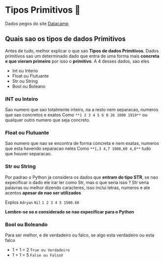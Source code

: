 # Tipos Primitivos 🎲

Dados pegos do site [Datacamp](https://www.datacamp.com/tutorial/data-structures-python)

## Quais sao os tipos de dados Primitivos

Antes de tudo, melhor explicar o que sao **Tipos de dados Primitivos**. Dados primitivos sao um determinado dado que entra de uma forma mais **concreta e que vieram primeiro** por isso o **primitivo**. A 4 desses dados, sao eles

- Int ou Interio
- Float ou Flutuante
- Str ou String
- Bool ou Boleano

### INT ou Inteiro

Sao numero que sao totalmente inteiro, na a resto nem separacao, numeros que sao concretos e exatos 
Como `**1 2 3 4 5 6 8 26 1000 1919**` ou qualquer outro numero que seja concreto.

### Float ou Flutuante

Sao numero que nao se encontra de forma concreta e nem exatas, numeros que esta havendo separacao neles 
Como `**1,3 4,7 1000,60 4,0**` tudo que houver separacao.

### Str ou String

Por padrao o Python ja considera os dados que **entram do tipo STR**, se nao expecificar o dado ele irar ler como Str, mas o que seria isso ? 
Str seria palavras ou melhor dizendo caracteres, isso inclui letras, numeros e ate acentos **apesar de nao ser utilizados**

Explos `Adryan` `Nil` `1 2 3 4 5 1500.60`

**Lembre-se so e considerado se nao expecificar para o Python**

### Bool ou Boleando

Para ser melhor, e de verdadeiro ou falco, se algo esta verdadeiro ou esta falco

- 1 + 1 = 2 `True ou Verdadeiro`
- 1 + 1 = 5 `False ou FalsoV`
